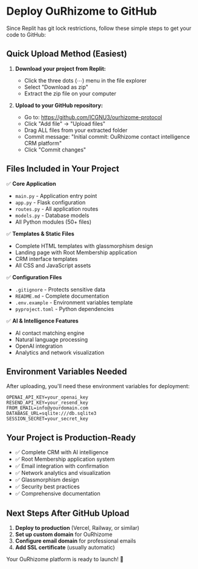 # Deploy OuRhizome to GitHub

Since Replit has git lock restrictions, follow these simple steps to get your code to GitHub:

## Quick Upload Method (Easiest)

1. **Download your project from Replit:**
   - Click the three dots (⋯) menu in the file explorer
   - Select "Download as zip"
   - Extract the zip file on your computer

2. **Upload to your GitHub repository:**
   - Go to: https://github.com/ICGNU3/ourhizome-protocol
   - Click "Add file" → "Upload files"
   - Drag ALL files from your extracted folder
   - Commit message: "Initial commit: OuRhizome contact intelligence CRM platform"
   - Click "Commit changes"

## Files Included in Your Project

✅ **Core Application**
- `main.py` - Application entry point
- `app.py` - Flask configuration
- `routes.py` - All application routes
- `models.py` - Database models
- All Python modules (50+ files)

✅ **Templates & Static Files**
- Complete HTML templates with glassmorphism design
- Landing page with Root Membership application
- CRM interface templates
- All CSS and JavaScript assets

✅ **Configuration Files**
- `.gitignore` - Protects sensitive data
- `README.md` - Complete documentation
- `.env.example` - Environment variables template
- `pyproject.toml` - Python dependencies

✅ **AI & Intelligence Features**
- AI contact matching engine
- Natural language processing
- OpenAI integration
- Analytics and network visualization

## Environment Variables Needed

After uploading, you'll need these environment variables for deployment:

```
OPENAI_API_KEY=your_openai_key
RESEND_API_KEY=your_resend_key  
FROM_EMAIL=info@yourdomain.com
DATABASE_URL=sqlite:///db.sqlite3
SESSION_SECRET=your_secret_key
```

## Your Project is Production-Ready

- ✅ Complete CRM with AI intelligence
- ✅ Root Membership application system
- ✅ Email integration with confirmation
- ✅ Network analytics and visualization
- ✅ Glassmorphism design
- ✅ Security best practices
- ✅ Comprehensive documentation

## Next Steps After GitHub Upload

1. **Deploy to production** (Vercel, Railway, or similar)
2. **Set up custom domain** for OuRhizome
3. **Configure email domain** for professional emails
4. **Add SSL certificate** (usually automatic)

Your OuRhizome platform is ready to launch! 🚀